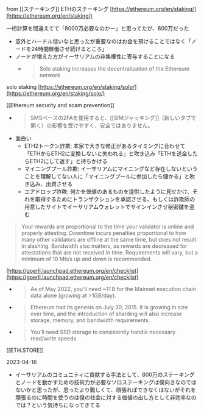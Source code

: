 
from [[ステーキング]]
ETHのステーキング
[https://ethereum.org/en/staking/](https://ethereum.org/en/staking/)

一桁計算を間違えてて「8000万必要なのかー」と思ってたが、800万だった
- 意外とハードル低いなと思ったが重要なのはお金を預けることではなく「ノードを24時間稼働させ続けるところ」
- ノードが増えた方がイーサリアムの非集権性に寄与することになる
    - > Solo staking increases the decentralization of the Ethereum network

solo staking
[https://ethereum.org/en/staking/solo/](https://ethereum.org/en/staking/solo/)

[[Ethereum security and scam prevention]]
- > SMSベースの2FAを使用すると、[[SIMジャッキング]]（新しいタブで開く）の影響を受けやすく、安全ではありません。
- 面白い
    - ETH2トークン詐欺: 本家で大きな修正があるタイミングに合わせて「ETHからETH2に変換しないと失われる」と吹き込み「ETHを送金したらETH2にして返す」と持ちかける
    - マイニングプール詐欺: イーサリアムにマイニングなど存在しないということを理解してない人に「マイニングプールに参加したら儲かる」と吹き込み、出資させる
    - エアドロップ詐欺: 何かを価値のあるものを提供したように見せかけ、それを取得するためにトランザクションを承認させる、もしくは詐欺師の用意したサイトでイーサリアムウォレットでサインインさせ秘密鍵を盗む


> Your rewards are proportional to the time your validator is online and properly attesting. Downtime incurs penalties proportional to how many other validators are offline at the same time, but does not result in slashing. Bandwidth also matters, as rewards are decreased for attestations that are not received in time. Requirements will vary, but a minimum of 10 Mb/s up and down is recommended.

[https://goerli.launchpad.ethereum.org/en/checklist](https://goerli.launchpad.ethereum.org/en/checklist)
- > As of May 2022, you'll need ~1TB for the Mainnet execution chain data alone (growing at >1GB/day).
- >  Ethereum had its genesis on July 30, 2015. It is growing in size over time, and the introduction of sharding will also increase storage, memory, and bandwidth requirements.
- >  You'll need SSD storage to consistently handle necessary read/write speeds.


[[ETH.STORE]]

2023-04-16
- イーサリアムのコミュニティに貢献する手法として、800万のステーキングとノードを動かすための技術力が必要なソロステーキングは僕向きなのではないかと思ったが、思ったより難しくて、頑張ればできなくはないがそれを頑張るのに時間を使うのは僕の社会に対する価値の出し方として非効率なのでは？という気持ちになってきてる
